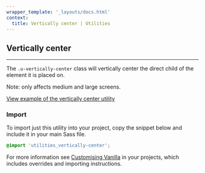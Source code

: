 ```yaml
---
wrapper_template: '_layouts/docs.html'
context:
  title: Vertically center | Utilities
---
```


## Vertically center

<hr>

The `.u-vertically-center` class will vertically center the direct child of the element it is placed on.

Note: only affects medium and large screens.

<div class="embedded-example"><a href="/docs/examples/utilities/vertically-center/" class="js-example">
View example of the vertically center utility
</a></div>

### Import

To import just this utility into your project, copy the snippet below and include it in your main Sass file.

```scss
@import 'utilities_vertically-center';
```

For more information see [Customising Vanilla](/docs/customising-vanilla/) in your projects, which includes overrides and importing instructions.
